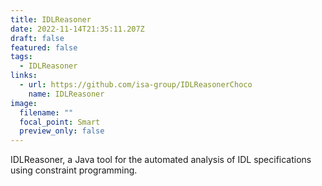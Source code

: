 ```yaml
---
title: IDLReasoner
date: 2022-11-14T21:35:11.207Z
draft: false
featured: false
tags:
  - IDLReasoner
links:
  - url: https://github.com/isa-group/IDLReasonerChoco
    name: IDLReasoner
image:
  filename: ""
  focal_point: Smart
  preview_only: false
---
```

IDLReasoner, a Java tool for the automated analysis of IDL specifications using constraint programming.